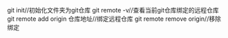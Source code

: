 git init//初始化文件夹为git仓库
git remote -v//查看当前git仓库绑定的远程仓库
git remote add origin 仓库地址//绑定远程仓库
git remote remove origin//移除绑定